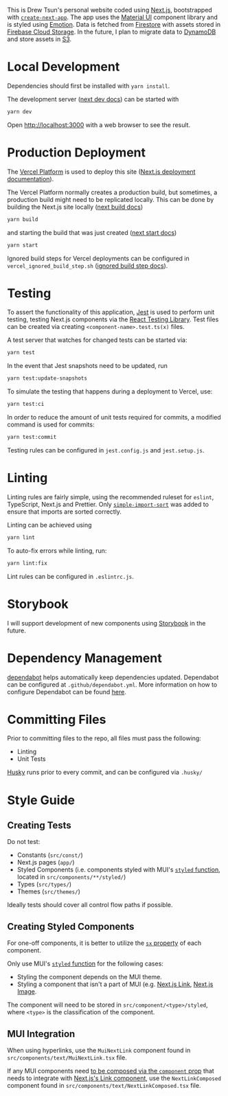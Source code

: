 This is Drew Tsun's personal website coded using [Next.js](https://nextjs.org/), bootstrapped with 
[`create-next-app`](https://github.com/vercel/next.js/tree/canary/packages/create-next-app). The app uses the
[Material UI](https://mui.com/) component library and is styled using [Emotion](https://emotion.sh/). Data is fetched
from [Firestore](https://firebase.google.com/docs/firestore) with assets stored in 
[Firebase Cloud Storage](https://firebase.google.com/docs/storage). In the future, I plan to migrate data to
[DynamoDB](https://aws.amazon.com/dynamodb/) and store assets in [S3](https://aws.amazon.com/s3/).

# Local Development

Dependencies should first be installed with `yarn install`.

The development server ([next dev docs](https://nextjs.org/docs/pages/api-reference/next-cli#development)) can be started with

```bash
yarn dev
```

Open [http://localhost:3000](http://localhost:3000) with a web browser to see the result.

# Production Deployment

The [Vercel Platform](https://vercel.com/new?utm_medium=default-template&filter=next.js&utm_source=create-next-app&utm_campaign=create-next-app-readme) is used to deploy this site 
([Next.js deployment documentation](https://nextjs.org/docs/deployment)).

The Vercel Platform normally creates a production build, but sometimes, a production build might need to be 
replicated locally. This can be done by building the Next.js site locally 
([next build docs](https://nextjs.org/docs/pages/api-reference/next-cli#build))

```bash
yarn build
```

and starting the build that was just created ([next start docs](https://nextjs.org/docs/pages/api-reference/next-cli#production))

```bash
yarn start
```

Ignored build steps for Vercel deployments can be configured in `vercel_ignored_build_step.sh` ([ignored build step docs](https://vercel.com/docs/projects/overview#ignored-build-step)).

# Testing

To assert the functionality of this application, [Jest](https://jestjs.io/) is used to perform unit testing, testing 
Next.js components via the [React Testing Library](https://testing-library.com/docs/react-testing-library/intro/). 
Test files can be created via creating `<component-name>.test.ts(x)` files.

A test server that watches for changed tests can be started via:

```bash
yarn test
```

In the event that Jest snapshots need to be updated, run

```bash
yarn test:update-snapshots
```

To simulate the testing that happens during a deployment to Vercel, use:

```bash
yarn test:ci
```

In order to reduce the amount of unit tests required for commits, a modified command is used for commits:

```bash
yarn test:commit
```

Testing rules can be configured in `jest.config.js` and `jest.setup.js`.

# Linting

Linting rules are fairly simple, using the recommended ruleset for `eslint`, TypeScript, Next.js and Prettier.
Only [`simple-import-sort`](https://github.com/lydell/eslint-plugin-simple-import-sort) was added to ensure that imports are sorted correctly. 

Linting can be achieved using 

```bash
yarn lint
```

To auto-fix errors while linting, run:

```bash
yarn lint:fix
```

Lint rules can be configured in `.eslintrc.js`.

# Storybook

I will support development of new components using [Storybook](https://storybook.js.org/) in the future.

# Dependency Management

[dependabot](https://github.com/dependabot) helps automatically keep dependencies updated. Dependabot can be configured
at `.github/dependabot.yml`. More information on how to configure Dependabot can be found
[here](https://docs.github.com/en/code-security/getting-started/dependabot-quickstart-guide). 

# Committing Files

Prior to committing files to the repo, all files must pass the following:
- Linting
- Unit Tests

[Husky](https://typicode.github.io/husky/) runs prior to every commit, and can be configured via `.husky/`

# Style Guide

## Creating Tests

Do not test:
- Constants (`src/const/`)
- Next.js pages (`app/`)
- Styled Components (i.e. components styled with MUI's [`styled` function](https://mui.com/system/styled/), 
located in `src/components/**/styled/`)
- Types (`src/types/`)
- Themes (`src/themes/`)

Ideally tests should cover all control flow paths if possible.

## Creating Styled Components

For one-off components, it is better to utilize the [`sx` property](https://mui.com/system/getting-started/the-sx-prop/) 
of each component.

Only use MUI's [`styled` function](https://mui.com/system/styled/) for the following cases:
- Styling the component depends on the MUI theme.
- Styling a component that isn't a part of MUI (e.g.
[Next.js Link](https://nextjs.org/docs/pages/api-reference/components/link), 
[Next.js Image](https://nextjs.org/docs/pages/api-reference/components/image). 

The component will need to be stored in `src/component/<type>/styled`, where `<type>` is the classification of the 
component.

## MUI Integration

When using hyperlinks, use the `MuiNextLink` component found in `src/components/text/MuiNextLink.tsx` file. 

If any MUI components need [to be composed via the `component` prop](https://mui.com/material-ui/guides/composition/) 
that needs to integrate with [Next.js's Link component](https://nextjs.org/docs/pages/api-reference/components/link), 
use the `NextLinkComposed` component found in `src/components/text/NextLinkComposed.tsx` file.
